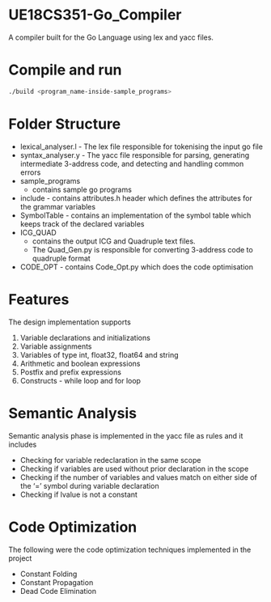# UE18CS351-Go_Compiler

A compiler built for the Go Language using lex and yacc files.

# Compile and run
```bash
./build <program_name-inside-sample_programs>
```

# Folder Structure
- lexical_analyser.l - The lex file responsible for tokenising the input go file
- syntax_analyser.y - The yacc file responsible for parsing, generating intermediate 3-address code, and detecting and handling common errors
- sample_programs 
	- contains sample go programs
- include - contains attributes.h header which defines the attributes for the grammar variables
- SymbolTable - contains an implementation of the symbol table which keeps track of the declared variables
- ICG_QUAD
	- contains the output ICG and Quadruple text files.
	- The Quad_Gen.py is responsible for converting 3-address code to quadruple format
- CODE_OPT - contains Code_Opt.py which does the code optimisation
# Features
The design implementation supports
1. Variable declarations and initializations
2. Variable assignments
3. Variables of type int, float32, float64 and string
4. Arithmetic and boolean expressions
5. Postfix and prefix expressions
6. Constructs - while loop and for loop
# Semantic Analysis
Semantic analysis phase is implemented in the yacc file as rules and it includes
- Checking for variable redeclaration in the same scope
- Checking if variables are used without prior declaration in the scope
- Checking if the number of variables and values match on either side of the ‘=’ symbol during variable declaration
- Checking if lvalue is not a constant
# Code Optimization
The following were the code optimization techniques implemented in the project
- Constant Folding
- Constant Propagation
- Dead Code Elimination
